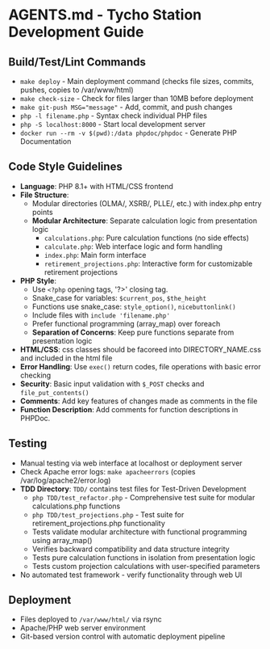 # AGENTS.md - Tycho Station Development Guide

## Build/Test/Lint Commands
- `make deploy` - Main deployment command (checks file sizes, commits, pushes, copies to /var/www/html)
- `make check-size` - Check for files larger than 10MB before deployment
- `make git-push MSG="message"` - Add, commit, and push changes
- `php -l filename.php` - Syntax check individual PHP files
- `php -S localhost:8000` - Start local development server
-  `docker run --rm -v $(pwd):/data phpdoc/phpdoc`  - Generate PHP Documentation

## Code Style Guidelines
- **Language**: PHP 8.1+ with HTML/CSS frontend
- **File Structure**: 
  - Modular directories (OLMA/, XSRB/, PLLE/, etc.) with index.php entry points
  - **Modular Architecture**: Separate calculation logic from presentation logic
    - `calculations.php`: Pure calculation functions (no side effects)
    - `calculate.php`: Web interface logic and form handling
    - `index.php`: Main form interface
    - `retirement_projections.php`: Interactive form for customizable retirement projections
- **PHP Style**: 
  - Use `<?php` opening tags, '?>' closing tag.
  - Snake_case for variables: `$current_pos`, `$the_height`
  - Functions use snake_case: `style_option()`, `nicebuttonlink()`
  - Include files with `include 'filename.php'`
  - Prefer functional programming (array_map) over foreach 
  - **Separation of Concerns**: Keep pure functions separate from presentation logic
- **HTML/CSS**:  css classes should be facoreed into DIRECTORY_NAME.css and included in the html file
- **Error Handling**: Use `exec()` return codes, file operations with basic error checking
- **Security**: Basic input validation with `$_POST` checks and `file_put_contents()`
- **Comments**: Add key features of changes made as comments in the file
- **Function Description**:  Add comments for function descriptions in PHPDoc.


## Testing
- Manual testing via web interface at localhost or deployment server
- Check Apache error logs: `make apacheerrors` (copies /var/log/apache2/error.log)
- **TDD Directory**: `TDD/` contains test files for Test-Driven Development
  - `php TDD/test_refactor.php` - Comprehensive test suite for modular calculations.php functions
  - `php TDD/test_projections.php` - Test suite for retirement_projections.php functionality
  - Tests validate modular architecture with functional programming using array_map()
  - Verifies backward compatibility and data structure integrity
  - Tests pure calculation functions in isolation from presentation logic
  - Tests custom projection calculations with user-specified parameters
- No automated test framework - verify functionality through web UI

## Deployment
- Files deployed to `/var/www/html/` via rsync
- Apache/PHP web server environment
- Git-based version control with automatic deployment pipeline
